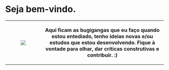# Seja bem-vindo.

<table>
   <tr>
      <th align="center">
         <img width="441" height="0">
         <img src="https://lojanerd.com.br/wp-content/uploads/2021/05/na_minha_maquina_funfa_1.jpg">
      </th>
      <th>
         <img width="441" height="0">
         <p> 
            Aqui ficam as bugigangas que eu faço quando estou entediado, tenho ideias novas e/ou estudos que estou desenvolvendo. Fique à vontade para olhar, dar críticas construtivas e contribuir. :)
         </p>
      </th>
   </tr>
</table>
